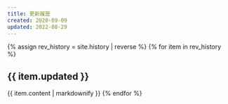 ```yaml
---
title: 更新履歴
created: 2020-09-09
updated: 2022-08-29
---
```

{% assign rev_history = site.history | reverse %}
{% for item in rev_history %}
## <a name="{{ item.updated }}">{{ item.updated }}</a>
{{ item.content | markdownify }}
{% endfor %}
